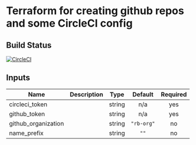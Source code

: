 # Terraform for creating github repos and some CircleCI config

## Build Status

[![CircleCI](https://circleci.com/gh/ruebroad/tfm-git.svg?style=svg&circle-token=a5f4fce3f54534bc5f6afee116accb0c246bb220)](https://circleci.com/gh/ruebroad/tfm-git)

## Inputs

| Name | Description | Type | Default | Required |
|------|-------------|:----:|:-----:|:-----:|
| circleci\_token |  | string | n/a | yes |
| github\_token |  | string | n/a | yes |
| github\_organization |  | string | `"rb-org"` | no |
| name\_prefix |  | string | `""` | no |
